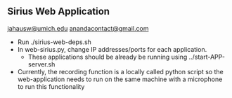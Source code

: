## Sirius Web Application
jahausw@umich.edu
anandacontact@gmail.com

- Run ./sirius-web-deps.sh
- In web-sirius.py, change IP addresses/ports for each application.
    - These applications should be already be running using ../start-APP-server.sh
- Currently, the recording function is a locally called python script so the
  web-application needs to run on the same machine with a microphone to run
  this functionality
